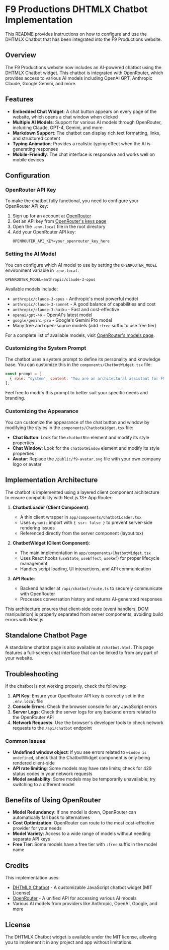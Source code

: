 # F9 Productions DHTMLX Chatbot Implementation

This README provides instructions on how to configure and use the DHTMLX Chatbot that has been integrated into the F9 Productions website.

## Overview

The F9 Productions website now includes an AI-powered chatbot using the DHTMLX Chatbot widget. This chatbot is integrated with OpenRouter, which provides access to various AI models including OpenAI GPT, Anthropic Claude, Google Gemini, and more.

## Features

- **Embedded Chat Widget**: A chat button appears on every page of the website, which opens a chat window when clicked
- **Multiple AI Models**: Support for various AI models through OpenRouter, including Claude, GPT-4, Gemini, and more
- **Markdown Support**: The chatbot can display rich text formatting, links, and structured content
- **Typing Animation**: Provides a realistic typing effect when the AI is generating responses
- **Mobile-Friendly**: The chat interface is responsive and works well on mobile devices

## Configuration

### OpenRouter API Key

To make the chatbot fully functional, you need to configure your OpenRouter API key:

1. Sign up for an account at [OpenRouter](https://openrouter.ai)
2. Get an API key from [OpenRouter's keys page](https://openrouter.ai/keys)
3. Open the `.env.local` file in the root directory
4. Add your OpenRouter API key:
   ```
   OPENROUTER_API_KEY=your_openrouter_key_here
   ```

### Setting the AI Model

You can configure which AI model to use by setting the `OPENROUTER_MODEL` environment variable in `.env.local`:

```
OPENROUTER_MODEL=anthropic/claude-3-opus
```

Available models include:
- `anthropic/claude-3-opus` - Anthropic's most powerful model
- `anthropic/claude-3-sonnet` - A good balance of capabilities and cost
- `anthropic/claude-3-haiku` - Fast and cost-effective
- `openai/gpt-4o` - OpenAI's latest model
- `google/gemini-pro` - Google's Gemini Pro model
- Many free and open-source models (add `:free` suffix to use free tier)

For a complete list of available models, visit [OpenRouter's models page](https://openrouter.ai/docs#models).

### Customizing the System Prompt

The chatbot uses a system prompt to define its personality and knowledge base. You can customize this in the `components/ChatbotWidget.tsx` file:

```javascript
const prompt = [
  { role: "system", content: "You are an architectural assistant for F9 Productions, a premier architecture and design firm serving Colorado. You specialize in residential, multi-family, and commercial architecture. Be helpful, professional, and provide detailed information about architectural concepts, design processes, and F9 Productions services." },
];
```

Feel free to modify this prompt to better suit your specific needs and branding.

### Customizing the Appearance

You can customize the appearance of the chat button and window by modifying the styles in the `components/ChatbotWidget.tsx` file:

- **Chat Button**: Look for the `chatbotBtn` element and modify its style properties
- **Chat Window**: Look for the `chatbotWindow` element and modify its style properties
- **Avatar**: Replace the `/public/f9-avatar.svg` file with your own company logo or avatar

## Implementation Architecture

The chatbot is implemented using a layered client component architecture to ensure compatibility with Next.js 13+ App Router:

1. **ChatbotLoader (Client Component)**: 
   - A thin client wrapper in `app/components/ChatbotLoader.tsx`
   - Uses `dynamic` import with `{ ssr: false }` to prevent server-side rendering issues
   - Referenced directly from the server component (layout.tsx)

2. **ChatbotWidget (Client Component)**:
   - The main implementation in `app/components/ChatbotWidget.tsx`
   - Uses React hooks (`useState`, `useEffect`, `useRef`) for proper lifecycle management
   - Handles script loading, UI interactions, and API communication

3. **API Route**:
   - Backend handler at `/api/chatbot/route.ts` to securely communicate with OpenRouter
   - Processes conversation history and returns AI-generated responses

This architecture ensures that client-side code (event handlers, DOM manipulation) is properly separated from server components, avoiding build errors with Next.js.

## Standalone Chatbot Page

A standalone chatbot page is also available at `/chatbot.html`. This page features a full-screen chat interface that can be linked to from any part of your website.

## Troubleshooting

If the chatbot is not working properly, check the following:

1. **API Key**: Ensure your OpenRouter API key is correctly set in the `.env.local` file
2. **Console Errors**: Check the browser console for any JavaScript errors
3. **Server Logs**: Check the server logs for any backend errors related to the OpenRouter API
4. **Network Requests**: Use the browser's developer tools to check network requests to the `/api/chatbot` endpoint

### Common Issues

- **Undefined window object**: If you see errors related to `window is undefined`, check that the ChatbotWidget component is only being rendered client-side
- **API rate limiting**: Some models may have rate limits; check for 429 status codes in your network requests
- **Model availability**: Some models may be temporarily unavailable; try switching to a different model

## Benefits of Using OpenRouter

- **Model Redundancy**: If one model is down, OpenRouter can automatically fall back to alternatives
- **Cost Optimization**: OpenRouter can route to the most cost-effective provider for your needs
- **Model Variety**: Access to a wide range of models without needing separate API keys
- **Free Tier**: Some models have a free tier with `:free` suffix in the model name

## Credits

This implementation uses:

- [DHTMLX Chatbot](https://dhtmlx.com/docs/products/dhtmlxChatbot/) - A customizable JavaScript chatbot widget (MIT License)
- [OpenRouter](https://openrouter.ai/) - A unified API for accessing various AI models
- Various AI models from providers like Anthropic, OpenAI, Google, and more

## License

The DHTMLX Chatbot widget is available under the MIT license, allowing you to implement it in any project and app without limitations. 